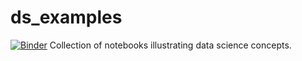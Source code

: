 # ds_examples
[![Binder](https://mybinder.org/badge_logo.svg)](https://mybinder.org/v2/gh/ntolley/ds_examples/HEAD)
Collection of notebooks illustrating data science concepts.
